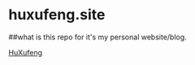 # huxufeng.site

##what is this repo for
it's my personal website/blog. <a target="_blank" href="https://huxufeng.netlify.com"><p>HuXufeng</p></a>
